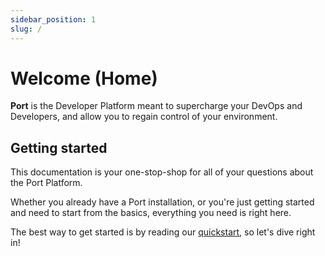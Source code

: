 ```yaml
---
sidebar_position: 1
slug: /
---
```


# Welcome (Home)

**Port** is the Developer Platform meant to supercharge your DevOps and Developers, and allow you to regain control of your environment.

## Getting started

This documentation is your one-stop-shop for all of your questions about the Port Platform.

Whether you already have a Port installation, or you're just getting started and need to start from the basics, everything you need is right here.

The best way to get started is by reading our [quickstart](quickstart.md), so let's dive right in!